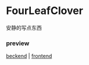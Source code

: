 # FourLeafClover
安静的写点东西

### preview

[beckend](http://adminfourleafclover.jingdor.com/) |
[frontend](http://fourleafclover.jingdor.com/)  
